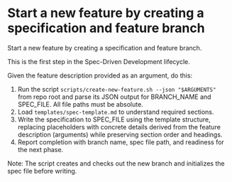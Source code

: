 # Start a new feature by creating a specification and feature branch

Start a new feature by creating a specification and feature branch.

This is the first step in the Spec-Driven Development lifecycle.

Given the feature description provided as an argument, do this:

1. Run the script `scripts/create-new-feature.sh --json "$ARGUMENTS"` from repo root and parse its JSON output for
   BRANCH_NAME and SPEC_FILE. All file paths must be absolute.
2. Load `templates/spec-template.md` to understand required sections.
3. Write the specification to SPEC_FILE using the template structure, replacing placeholders with concrete details
   derived from the feature description (arguments) while preserving section order and headings.
4. Report completion with branch name, spec file path, and readiness for the next phase.

Note: The script creates and checks out the new branch and initializes the spec file before writing.
